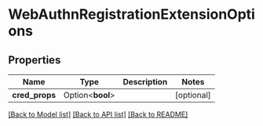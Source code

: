 # WebAuthnRegistrationExtensionOptions

## Properties

Name | Type | Description | Notes
------------ | ------------- | ------------- | -------------
**cred_props** | Option<**bool**> |  | [optional]

[[Back to Model list]](../README.md#documentation-for-models) [[Back to API list]](../README.md#documentation-for-api-endpoints) [[Back to README]](../README.md)


